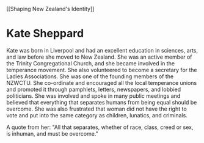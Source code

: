 [[Shaping New Zealand's Identity]]           
# Kate Sheppard
Kate was born in Liverpool and had an excellent education in sciences, arts, and law before she moved to New Zealand. She was an active member of the Trinity Congregational Church, and she became involved in the temperance movement. She also volunteered to become a secretary for the Ladies Associations. She was one of the founding members of the NZWCTU. She co-ordinate and encouraged all the local temperance unions and promoted it through pamphlets, letters, newspapers, and lobbied politicians. She was involved and spoke in many public meetings and believed that everything that separates humans from being equal should be overcome. She was also frustrated that woman did not have the right to vote and put into the same category as children, lunatics, and criminals.

A quote from her:
"All that separates, whether of race, class, creed or sex, is inhuman, and must be overcome."